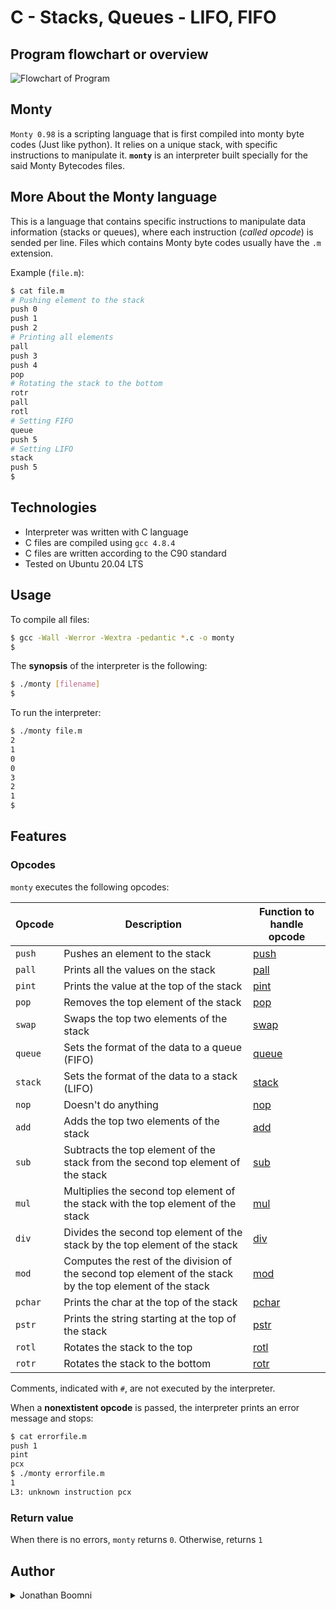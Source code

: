 # C - Stacks, Queues - LIFO, FIFO
## Program flowchart or overview
![Flowchart of Program](https://github.com/Boomni/monty/tree/main/images)

## Monty
`Monty 0.98` is a scripting language that is first compiled into monty byte codes (Just like python). It relies on a unique stack, with specific instructions to manipulate it. **`monty`** is an interpreter built specially for the said Monty Bytecodes files.

## More About the Monty language
This is a language that contains specific instructions to manipulate data information (stacks or queues), where each instruction (*called opcode*) is sended per line. Files which contains Monty byte codes usually have the `.m` extension.

Example (`file.m`):
```bash
$ cat file.m
# Pushing element to the stack
push 0
push 1
push 2
# Printing all elements
pall
push 3
push 4
pop
# Rotating the stack to the bottom
rotr
pall
rotl
# Setting FIFO
queue
push 5
# Setting LIFO
stack
push 5
$
```

## Technologies
* Interpreter was written with C language
* C files are compiled using `gcc 4.8.4`
* C files are written according to the C90 standard
* Tested on Ubuntu 20.04 LTS

## Usage
To compile all files:

```bash
$ gcc -Wall -Werror -Wextra -pedantic *.c -o monty
$
```

The **synopsis** of the interpreter is the following:

```bash
$ ./monty [filename]
$
```

To run the interpreter:

```bash
$ ./monty file.m
2
1
0
0
3
2
1
$
```

## Features
### Opcodes
`monty` executes the following opcodes:

| Opcode | Description |Function to handle opcode|
| -------- | ----------- |----------|
| `push` | Pushes an element to the stack |[push](./push)
| `pall` | Prints all the values on the stack |[pall](./pall)
| `pint` | Prints the value at the top of the stack |[pint](./pint)
| `pop` | Removes the top element of the stack |[pop](./pop)
| `swap` | Swaps the top two elements of the stack |[swap](./swap)
| `queue` | Sets the format of the data to a queue (FIFO) |[queue](./queue)
| `stack` | Sets the format of the data to a stack (LIFO) |[stack](./stack)
| `nop` | Doesn't do anything |[nop](./nop)
| `add` | Adds the top two elements of the stack |[add](./add)
| `sub` | Subtracts the top element of the stack from the second top element of the stack |[sub](./sub)
| `mul` | Multiplies the second top element of the stack with the top element of the stack |[mul](./mul)
| `div` | Divides the second top element of the stack by the top element of the stack |[div](./div)
| `mod` | Computes the rest of the division of the second top element of the stack by the top element of the stack |[mod](./mod)
| `pchar` | Prints the char at the top of the stack |[pchar](./pchar)
| `pstr` | Prints the string starting at the top of the stack |[pstr](./pstr)
| `rotl` | Rotates the stack to the top |[rotl](./rotl)
| `rotr` | Rotates the stack to the bottom |[rotr](./rotr)

Comments, indicated with `#`, are not executed by the interpreter.

When a **nonextistent opcode** is passed, the interpreter prints an error message and stops:

```bash
$ cat errorfile.m
push 1
pint
pcx
$ ./monty errorfile.m
1
L3: unknown instruction pcx
```

### Return value
When there is no errors, `monty` returns `0`. Otherwise, returns `1`

## Author
<details>
    <summary>Jonathan Boomni</summary>
    <ul>
    <li><a href="https://www.github.com/Boomni">Github</a></li>
    <li><a href="https://www.twitter.com/rejoice_oye">Twitter</a></li>
    <li><a href="mailto:rejoiceoye1@gmail.com">e-mail</a></li>
    </ul>
</details>
